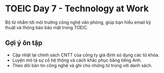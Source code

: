 # TOEIC Day 7 - Technology at Work

Bộ từ nhắm tới môi trường công nghệ văn phòng, giúp bạn hiểu email kỹ thuật và thông báo bảo mật trong TOEIC.

## Gợi ý ôn tập
- Cập nhật lại chính sách CNTT của công ty giả định sử dụng các từ khóa.
- Luyện mô tả sự cố hệ thống và cách khắc phục bằng tiếng Anh.
- Theo dõi bản tin công nghệ và ghi chú những từ trùng với danh sách.
